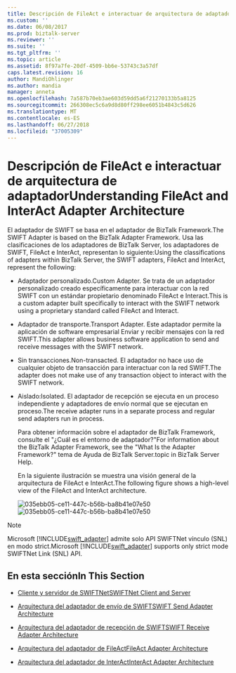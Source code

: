 ```yaml
---
title: Descripción de FileAct e interactuar de arquitectura de adaptador | Microsoft Docs
ms.custom: ''
ms.date: 06/08/2017
ms.prod: biztalk-server
ms.reviewer: ''
ms.suite: ''
ms.tgt_pltfrm: ''
ms.topic: article
ms.assetid: 8f97a7fe-20df-4509-bb6e-53743c3a57df
caps.latest.revision: 16
author: MandiOhlinger
ms.author: mandia
manager: anneta
ms.openlocfilehash: 7a587b70eb3ae603d59dd5a6f21270133b5a8125
ms.sourcegitcommit: 266308ec5c6a9d8d80ff298ee6051b4843c5d626
ms.translationtype: MT
ms.contentlocale: es-ES
ms.lasthandoff: 06/27/2018
ms.locfileid: "37005309"
---
```

# <a name="understanding-fileact-and-interact-adapter-architecture"></a><span data-ttu-id="4dc9b-102">Descripción de FileAct e interactuar de arquitectura de adaptador</span><span class="sxs-lookup"><span data-stu-id="4dc9b-102">Understanding FileAct and InterAct Adapter Architecture</span></span>
<span data-ttu-id="4dc9b-103">El adaptador de SWIFT se basa en el adaptador de BizTalk Framework.</span><span class="sxs-lookup"><span data-stu-id="4dc9b-103">The SWIFT Adapter is based on the BizTalk Adapter Framework.</span></span> <span data-ttu-id="4dc9b-104">Usa las clasificaciones de los adaptadores de BizTalk Server, los adaptadores de SWIFT, FileAct e InterAct, representan lo siguiente:</span><span class="sxs-lookup"><span data-stu-id="4dc9b-104">Using the classifications of adapters within BizTalk Server, the SWIFT adapters, FileAct and InterAct, represent the following:</span></span>  
  
- <span data-ttu-id="4dc9b-105">Adaptador personalizado.</span><span class="sxs-lookup"><span data-stu-id="4dc9b-105">Custom Adapter.</span></span> <span data-ttu-id="4dc9b-106">Se trata de un adaptador personalizado creado específicamente para interactuar con la red SWIFT con un estándar propietario denominado FileAct e Interact.</span><span class="sxs-lookup"><span data-stu-id="4dc9b-106">This is a custom adapter built specifically to interact with the SWIFT network using a proprietary standard called FileAct and Interact.</span></span>  
  
- <span data-ttu-id="4dc9b-107">Adaptador de transporte.</span><span class="sxs-lookup"><span data-stu-id="4dc9b-107">Transport Adapter.</span></span> <span data-ttu-id="4dc9b-108">Este adaptador permite la aplicación de software empresarial Enviar y recibir mensajes con la red SWIFT.</span><span class="sxs-lookup"><span data-stu-id="4dc9b-108">This adapter allows business software application to send and receive messages with the SWIFT network.</span></span>  
  
- <span data-ttu-id="4dc9b-109">Sin transacciones.</span><span class="sxs-lookup"><span data-stu-id="4dc9b-109">Non-transacted.</span></span> <span data-ttu-id="4dc9b-110">El adaptador no hace uso de cualquier objeto de transacción para interactuar con la red SWIFT.</span><span class="sxs-lookup"><span data-stu-id="4dc9b-110">The adapter does not make use of any transaction object to interact with the SWIFT network.</span></span>  
  
- <span data-ttu-id="4dc9b-111">Aislado:</span><span class="sxs-lookup"><span data-stu-id="4dc9b-111">Isolated.</span></span> <span data-ttu-id="4dc9b-112">El adaptador de recepción se ejecuta en un proceso independiente y adaptadores de envío normal que se ejecutan en proceso.</span><span class="sxs-lookup"><span data-stu-id="4dc9b-112">The receive adapter runs in a separate process and regular send adapters run in process.</span></span>  
  
  <span data-ttu-id="4dc9b-113">Para obtener información sobre el adaptador de BizTalk Framework, consulte el "¿Cuál es el entorno de adaptador?"</span><span class="sxs-lookup"><span data-stu-id="4dc9b-113">For information about the BizTalk Adapter Framework, see the "What Is the Adapter Framework?"</span></span> <span data-ttu-id="4dc9b-114">tema de Ayuda de BizTalk Server.</span><span class="sxs-lookup"><span data-stu-id="4dc9b-114">topic in BizTalk Server Help.</span></span>  
  
  <span data-ttu-id="4dc9b-115">En la siguiente ilustración se muestra una visión general de la arquitectura de FileAct e InterAct.</span><span class="sxs-lookup"><span data-stu-id="4dc9b-115">The following figure shows a high-level view of the FileAct and InterAct architecture.</span></span>  
  
  <span data-ttu-id="4dc9b-116">![](../../adapters-and-accelerators/fileact-interact/media/035ebb05-ce11-447c-b56b-ba8b41e07e50.gif "035ebb05-ce11-447c-b56b-ba8b41e07e50")</span><span class="sxs-lookup"><span data-stu-id="4dc9b-116">![](../../adapters-and-accelerators/fileact-interact/media/035ebb05-ce11-447c-b56b-ba8b41e07e50.gif "035ebb05-ce11-447c-b56b-ba8b41e07e50")</span></span>  
  
> [!NOTE]
>  <span data-ttu-id="4dc9b-117">Microsoft [!INCLUDE[swift_adapter](../../includes/swift-adapter-md.md)] admite solo API SWIFTNet vínculo (SNL) en modo strict.</span><span class="sxs-lookup"><span data-stu-id="4dc9b-117">Microsoft [!INCLUDE[swift_adapter](../../includes/swift-adapter-md.md)] supports only strict mode SWIFTNet Link (SNL) API.</span></span>  
  
## <a name="in-this-section"></a><span data-ttu-id="4dc9b-118">En esta sección</span><span class="sxs-lookup"><span data-stu-id="4dc9b-118">In This Section</span></span>  
  
-   [<span data-ttu-id="4dc9b-119">Cliente y servidor de SWIFTNet</span><span class="sxs-lookup"><span data-stu-id="4dc9b-119">SWIFTNet Client and Server</span></span>](../../adapters-and-accelerators/fileact-interact/swiftnet-client-and-server.md)  
  
-   [<span data-ttu-id="4dc9b-120">Arquitectura del adaptador de envío de SWIFT</span><span class="sxs-lookup"><span data-stu-id="4dc9b-120">SWIFT Send Adapter Architecture</span></span>](../../adapters-and-accelerators/fileact-interact/swift-send-adapter-architecture.md)  
  
-   [<span data-ttu-id="4dc9b-121">Arquitectura del adaptador de recepción de SWIFT</span><span class="sxs-lookup"><span data-stu-id="4dc9b-121">SWIFT Receive Adapter Architecture</span></span>](../../adapters-and-accelerators/fileact-interact/swift-receive-adapter-architecture.md)  
  
-   [<span data-ttu-id="4dc9b-122">Arquitectura del adaptador de FileAct</span><span class="sxs-lookup"><span data-stu-id="4dc9b-122">FileAct Adapter Architecture</span></span>](../../adapters-and-accelerators/fileact-interact/fileact-adapter-architecture.md)  
  
-   [<span data-ttu-id="4dc9b-123">Arquitectura del adaptador de InterAct</span><span class="sxs-lookup"><span data-stu-id="4dc9b-123">InterAct Adapter Architecture</span></span>](../../adapters-and-accelerators/fileact-interact/interact-adapter-architecture.md)